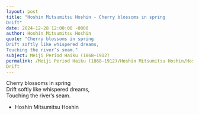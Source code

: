 ```yaml
---
layout: post
title: "Hoshin Mitsumitsu Hoshin - Cherry blossoms in spring  
Drift"
date: 2024-12-28 12:00:00 -0000
author: Hoshin Mitsumitsu Hoshin
quote: "Cherry blossoms in spring  
Drift softly like whispered dreams,  
Touching the river’s seam."
subject: Meiji Period Haiku (1868–1912)
permalink: /Meiji Period Haiku (1868–1912)/Hoshin Mitsumitsu Hoshin/Hoshin Mitsumitsu Hoshin - Cherry blossoms in spring  
Drift
---
```


Cherry blossoms in spring  
Drift softly like whispered dreams,  
Touching the river’s seam.

- Hoshin Mitsumitsu Hoshin
